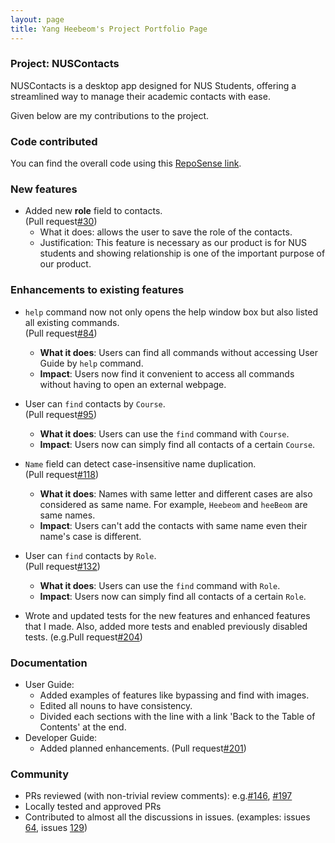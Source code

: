 ```yaml
---
layout: page
title: Yang Heebeom's Project Portfolio Page
---
```


### Project: NUSContacts

NUSContacts is a desktop app designed for NUS Students, offering a streamlined way to manage their academic contacts with ease.

Given below are my contributions to the project.

### Code contributed
You can find the overall code using this [RepoSense link](https://nus-cs2103-ay2324s2.github.io/tp-dashboard/?search=Hibeom0929&breakdown=true&sort=groupTitle%20dsc&sortWithin=title&since=2024-02-23&timeframe=commit&mergegroup=&groupSelect=groupByRepos&checkedFileTypes=docs~functional-code~test-code~other&tabOpen=true&tabType=authorship&tabAuthor=Hibeom0929&tabRepo=AY2324S2-CS2103T-T11-2%2Ftp%5Bmaster%5D&authorshipIsMergeGroup=false&authorshipFileTypes=docs~functional-code~test-code&authorshipIsBinaryFileTypeChecked=false&authorshipIsIgnoredFilesChecked=false).

### New features
* Added new **role** field to contacts.   
  (Pull request[#30](https://github.com/AY2324S2-CS2103T-T11-2/tp/pull/30))
    * What it does: allows the user to save the role of the contacts.
    * Justification: This feature is necessary as our product is for NUS students and showing relationship is one of the important purpose of our product.

### Enhancements to existing features
* `help` command now not only opens the help window box but also listed all existing commands.  
  (Pull request[#84](https://github.com/AY2324S2-CS2103T-T11-2/tp/pull/84))
  * **What it does**: Users can find all commands without accessing User Guide by `help` command.
  * **Impact**: Users now find it convenient to access all commands without having to open an external webpage.
  
* User can `find` contacts by `Course`.  
  (Pull request[#95](https://github.com/AY2324S2-CS2103T-T11-2/tp/pull/95))
  * **What it does**: Users can use the `find` command with `Course`.
  * **Impact**: Users now can simply find all contacts of a certain `Course`. 

* `Name` field can detect case-insensitive name duplication.  
  (Pull request[#118](https://github.com/AY2324S2-CS2103T-T11-2/tp/pull/118))
  * **What it does**: Names with same letter and different cases are also considered as same name. For example, `Heebeom` and `heeBeom` are same names.
  * **Impact**: Users can't add the contacts with same name even their name's case is different.

* User can `find` contacts by `Role`.  
  (Pull request[#132](https://github.com/AY2324S2-CS2103T-T11-2/tp/pull/132))
  * **What it does**: Users can use the `find` command with `Role`.
  * **Impact**: Users now can simply find all contacts of a certain `Role`.
  
* Wrote and updated tests for the new features and enhanced features that I made. Also, added more tests and enabled previously disabled tests.
 (e.g.Pull request[#204](https://github.com/AY2324S2-CS2103T-T11-2/tp/pull/204))

### Documentation
* User Guide:
  * Added examples of features like bypassing and find with images.
  * Edited all nouns to have consistency.
  * Divided each sections with the line with a link 'Back to the Table of Contents' at the end.
* Developer Guide:
  * Added planned enhancements.
    (Pull request[#201](https://github.com/AY2324S2-CS2103T-T11-2/tp/pull/201))

### Community
* PRs reviewed (with non-trivial review comments):
  e.g.[#146](https://github.com/AY2324S2-CS2103T-T11-2/tp/pull/146),
  [#197](https://github.com/AY2324S2-CS2103T-T11-2/tp/pull/197)
* Locally tested and approved PRs
* Contributed to almost all the discussions in issues. 
  (examples: issues [64](https://github.com/AY2324S2-CS2103T-T11-2/tp/issues/64),
             issues [129](https://github.com/AY2324S2-CS2103T-T11-2/tp/issues/129))

